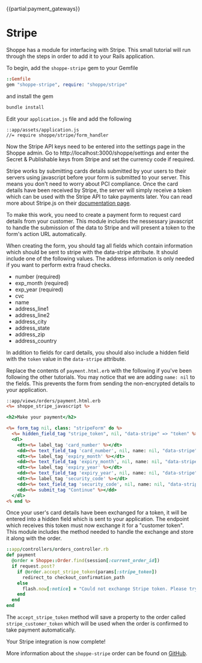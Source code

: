 {{partial:payment_gateways}}

# Stripe

Shoppe has a module for interfacing with Stripe. This small tutorial will
run through the steps in order to add it to your Rails application.

To begin, add the `shoppe-stripe` gem to your Gemfile

```ruby
::Gemfile
gem "shoppe-stripe", require: "shoppe/stripe"
```

and install the gem

```bash
bundle install
```

Edit your `application.js` file and add the following

```
::app/assets/application.js
//= require shoppe/stripe/form_handler
```

Now the Stripe API keys need to be entered into the settings page in the Shoppe admin.
Go to http://localhost:3000/shoppe/settings and enter the Secret & Publishable keys
from Stripe and set the currency code if required.

Stripe works by submitting cards details submitted by your users to their servers using
javascript before your form is submitted to your server. This means you don't need to worry
about PCI compliance. Once the card details have been received by Stripe, the server will
simply receive a token which can be used with the Stripe API to take payments later. You
can read more about Stripe.js on their [documentation page](https://stripe.com/docs/stripe.js).

To make this work, you need to create a payment form to request card details from your
customer. This module includes the nessessary javascript to handle the submission of the
data to Stripe and will present a token to the form's action URL automatically.

When creating the form, you should tag all fields which contain information which should
be sent to stripe with the data-stripe attribute. It should include one of the following 
values. The address information is only needed if you want to perform extra fraud checks.

+ number (required)
+ exp_month (required)
+ exp_year (required)
+ cvc
+ name
+ address_line1
+ address_line2
+ address_city
+ address_state
+ address_zip
+ address_country

In addition to fields for card details, you should also include a hidden field with the
`token` value in the `data-stripe` attribute.

Replace the contents of `payment.html.erb` with the following if you've been following
the other tutorials. You may notice that we are adding `name: nil` to the fields. This 
prevents the form from sending the non-encrypted details to your application.

```rhtml
::app/views/orders/payment.html.erb
<%= shoppe_stripe_javascript %>

<h2>Make your payment</h2>

<%= form_tag nil, class: "stripeForm" do %>
  <%= hidden_field_tag "stripe_token", nil, "data-stripe" => "token" %>
  <dl>
    <dt><%= label_tag 'card_number' %></dt>
    <dd><%= text_field_tag 'card_number', nil, name: nil, "data-stripe" => "number" %></dd>
    <dt><%= label_tag 'expiry_month' %></dt>
    <dd><%= text_field_tag 'expiry_month', nil, name: nil, "data-stripe" => "exp_month" %></dd>
    <dt><%= label_tag 'expiry_year' %></dt>
    <dd><%= text_field_tag 'expiry_year', nil, name: nil, "data-stripe" => "exp_year" %></dd>
    <dt><%= label_tag 'security_code' %></dt>
    <dd><%= text_field_tag 'security_code', nil, name: nil, "data-stripe" => "cvc" %></dd>
    <dd><%= submit_tag "Continue" %></dd>
  </dl>
<% end %>
```

Once your user's card details have been exchanged for a token, it will be entered into 
a hidden field which is sent to your application. The endpoint which receives this token
must now exchange it for a "customer token". This module includes the method needed to
handle the exchange and store it along with the order.

```ruby
::app/controllers/orders_controller.rb
def payment
  @order = Shoppe::Order.find(session[:current_order_id])
  if request.post?
    if @order.accept_stripe_token(params[:stripe_token])
      redirect_to checkout_confirmation_path
    else
      flash.now[:notice] = "Could not exchange Stripe token. Please try again."
    end
  end
end
```

The `accept_stripe_token` method will save a property to the order called
`stripe_customer_token` which will be used when the order is confirmed to take
payment automatically.

Your Stripe integration is now complete!

More information about the `shoppe-stripe` order can be found on [GitHub](https://github.com/tryshoppe/shoppe-stripe).